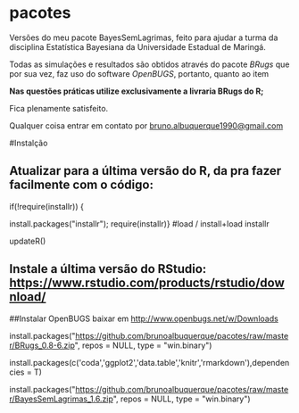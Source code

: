 # pacotes

Versões do meu pacote BayesSemLagrimas, feito para ajudar a turma da disciplina Estatística Bayesiana da Universidade Estadual de Maringá.

Todas as simulações e resultados são obtidos através do pacote *BRugs* que por sua vez, faz uso do software *OpenBUGS*, portanto, quanto ao item

**Nas questões práticas utilize exclusivamente a livraria BRugs do R;**

Fica plenamente satisfeito.

Qualquer coisa entrar em contato por <bruno.albuquerque1990@gmail.com>

#Instalção

## Atualizar para a última versão do R, da pra fazer facilmente com o código:
if(!require(installr)) {

install.packages("installr"); require(installr)} #load / install+load installr

updateR() 

## Instale a última versão do RStudio: <https://www.rstudio.com/products/rstudio/download/>

##Instalar OpenBUGS baixar em <http://www.openbugs.net/w/Downloads>

install.packages("https://github.com/brunoalbuquerque/pacotes/raw/master/BRugs_0.8-6.zip", repos = NULL, type = "win.binary")

install.packages(c('coda','ggplot2','data.table','knitr','rmarkdown'),dependencies = T)

install.packages("https://github.com/brunoalbuquerque/pacotes/raw/master/BayesSemLagrimas_1.6.zip", repos = NULL, type = "win.binary")

